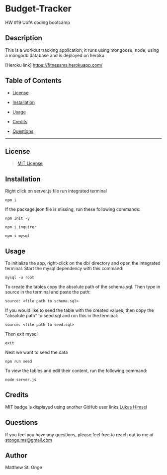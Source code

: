 # Budget-Tracker

HW #19 UofA coding bootcamp

## Description

This is a workout tracking application; it runs using mongoose, node, using a mongodb database and is deployed on heroku

[Heroku link] https://fitnessms.herokuapp.com/


## Table of Contents

* [License](#license)

* [Installation](#installation)

* [Usage](#usage)

* [Credits](#credits)

* [Questions](#questions)

---

## License
 
> [MIT License](https://github.com/git/git-scm.com/blob/main/MIT-LICENSE.txt)

## Installation

Right click on server.js file run integrated terminal 

```
npm i
```

If the package.json file is missing, run these following commands:

```
npm init -y
```
```
npm i inquirer
```
```
npm i mysql
```

## Usage

To initialize the app, right-click on the db/ directory and open the integrated terminal. Start the mysql dependency with this command:

```
mysql -u root
```

To create the tables copy the absolute path of the schema.sql. Then type in source in the terminal and paste the path:

```
source: <file path to schema.sql>
```

If you would like to seed the table with the created values, then copy the "absolute path" to seed.sql and run this in the terminal:

```
source: <file path to seed.sql>
```

Then exit mysql

```
exit
```

Next we want to seed the data

```
npm run seed
```

To view the tables and edit their content, run the following command:

```
node server.js
```


## Credits

MIT badge is displayed using another GitHub user links [Lukas Himsel](https://gist.github.com/lukas-h/2a5d00690736b4c3a7ba)

## Questions

If you feel you have any questions, please feel free to reach out to me at stonge.ms@gmail.com

## Author
Matthew St. Onge